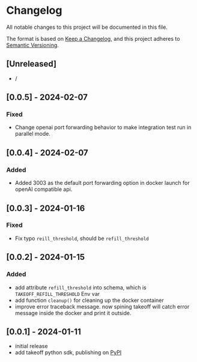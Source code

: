 # Changelog

All notable changes to this project will be documented in this file.

The format is based on [Keep a Changelog],
and this project adheres to [Semantic Versioning].

## [Unreleased]

- /


## [0.0.5] - 2024-02-07


### Fixed

- Change openai port forwarding behavior to make integration test run in parallel mode.


## [0.0.4] - 2024-02-07


### Added

- Added 3003 as the default port forwarding option in docker launch for openAI compatible api.

## [0.0.3] - 2024-01-16


### Fixed

- Fix typo `reill_threshold`, should be `refill_threshold`


## [0.0.2] - 2024-01-15


### Added

- add attribute `refill_threshold` into schema, which is `TAKEOFF_REFILL_THRESHOLD` Env var
- add function `cleanup()` for cleaning up the docker container
- improve error traceback message. now spining takeoff will catch error message inside the docker and print it outside. 

## [0.0.1] - 2024-01-11

- initial release
- add takeoff python sdk, publishing on [PyPI](https://pypi.org/project/takeoff-sdk/)

<!-- Links -->
[keep a changelog]: https://keepachangelog.com/en/1.0.0/
[semantic versioning]: https://semver.org/spec/v2.0.0.html
